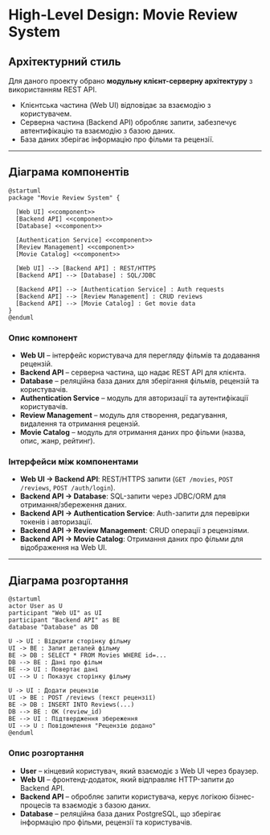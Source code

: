 
# High-Level Design: Movie Review System

## Архітектурний стиль
Для даного проекту обрано **модульну клієнт-серверну архітектуру** з використанням REST API.  
- Клієнтська частина (Web UI) відповідає за взаємодію з користувачем.  
- Серверна частина (Backend API) обробляє запити, забезпечує автентифікацію та взаємодію з базою даних.  
- База даних зберігає інформацію про фільми та рецензії.  

---

## Діаграма компонентів

```plantuml
@startuml
package "Movie Review System" {

  [Web UI] <<component>> 
  [Backend API] <<component>> 
  [Database] <<component>> 

  [Authentication Service] <<component>> 
  [Review Management] <<component>> 
  [Movie Catalog] <<component>> 

  [Web UI] --> [Backend API] : REST/HTTPS
  [Backend API] --> [Database] : SQL/JDBC

  [Backend API] --> [Authentication Service] : Auth requests
  [Backend API] --> [Review Management] : CRUD reviews
  [Backend API] --> [Movie Catalog] : Get movie data
}
@enduml
```

### Опис компонент

* **Web UI** – інтерфейс користувача для перегляду фільмів та додавання рецензій.
* **Backend API** – серверна частина, що надає REST API для клієнта.
* **Database** – реляційна база даних для зберігання фільмів, рецензій та користувачів.
* **Authentication Service** – модуль для авторизації та аутентифікації користувачів.
* **Review Management** – модуль для створення, редагування, видалення та отримання рецензій.
* **Movie Catalog** – модуль для отримання даних про фільми (назва, опис, жанр, рейтинг).

### Інтерфейси між компонентами

* **Web UI → Backend API**: REST/HTTPS запити (`GET /movies`, `POST /reviews`, `POST /auth/login`).
* **Backend API → Database**: SQL-запити через JDBC/ORM для отримання/збереження даних.
* **Backend API → Authentication Service**: Auth-запити для перевірки токенів і авторизації.
* **Backend API → Review Management**: CRUD операції з рецензіями.
* **Backend API → Movie Catalog**: Отримання даних про фільми для відображення на Web UI.

---

## Діаграма розгортання

```plantuml
@startuml
actor User as U
participant "Web UI" as UI
participant "Backend API" as BE
database "Database" as DB

U -> UI : Відкрити сторінку фільму
UI -> BE : Запит деталей фільму
BE -> DB : SELECT * FROM Movies WHERE id=...
DB --> BE : Дані про фільм
BE --> UI : Повертає дані
UI --> U : Показує сторінку фільму

U -> UI : Додати рецензію
UI -> BE : POST /reviews (текст рецензії)
BE -> DB : INSERT INTO Reviews(...)
DB --> BE : OK (review_id)
BE --> UI : Підтвердження збереження
UI --> U : Повідомлення "Рецензію додано"
@enduml
```

### Опис розгортання

* **User** – кінцевий користувач, який взаємодіє з Web UI через браузер.
* **Web UI** – фронтенд-додаток, який відправляє HTTP-запити до Backend API.
* **Backend API** – обробляє запити користувача, керує логікою бізнес-процесів та взаємодіє з базою даних.
* **Database** – реляційна база даних PostgreSQL, що зберігає інформацію про фільми, рецензії та користувачів.
